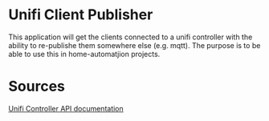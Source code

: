 # Unifi Client Publisher
This application will get the clients connected to a unifi controller with the ability to re-publishe them
somewhere else (e.g. mqtt). The purpose is to be able to use this in home-automatjion projects.

# Sources

[Unifi Controller API documentation](https://ubntwiki.com/products/software/unifi-controller/api)